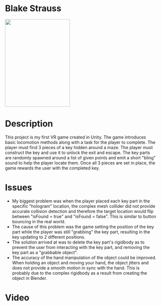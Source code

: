 # Blake Strauss

<img src="https://user-images.githubusercontent.com/32816567/188712382-84af37a9-a3a0-4b65-a8cf-a4591406968e.jpg" width="214" height="289">

# Description

This project is my first VR game created in Unity. The game introduces basic locomotion methods along with a task for the player to complete. The player must find 3 pieces of a key hidden around a maze. The player must construct the key and use it to unlock the exit and escape. The key parts are randomly spawned around a list of given points and emit a short "bling" sound to help the player locate them. Once all 3 pieces are set in place, the game rewards the user with the completed key.

# Issues

- My biggest problem was when the player placed each key part in the specific "hologram" location, the complex mesh collider did not provide accurate collision detection and therefore the target location would flip between "isFound = true" and "isFound = false". This is similar to button bouncing in the real world.
- The cause of this problem was the game setting the position of the key part while the player was still "grabbing" the key part, resulting in the key updating to 2 different positions.
- The solution arrived at was to delete the key part's rigidbody as to prevent the user from interacting with the key part, and removing the key part as a "grabbable object".
- The accuracy of the hand manipulation of the object could be improved. When holding an object and moving your hand, the object jitters and does not provide a smooth motion in sync with the hand. This is probably due to the complex rigidbody as a result from creating the object in Blender.

# Video
